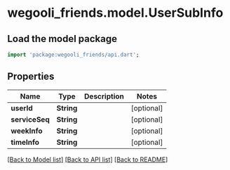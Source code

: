 # wegooli_friends.model.UserSubInfo

## Load the model package

```dart
import 'package:wegooli_friends/api.dart';
```

## Properties

| Name           | Type       | Description | Notes      |
| -------------- | ---------- | ----------- | ---------- |
| **userId**     | **String** |             | [optional] |
| **serviceSeq** | **String** |             | [optional] |
| **weekInfo**   | **String** |             | [optional] |
| **timeInfo**   | **String** |             | [optional] |

[[Back to Model list]](../../README.md#documentation-for-models)
[[Back to API list]](../../README.md#documentation-for-api-endpoints)
[[Back to README]](../../README.md)
